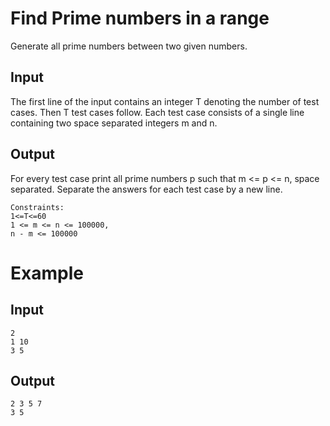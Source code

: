 # Find Prime numbers in a range

Generate all prime numbers between two given numbers.

## Input

The first line of the input contains an integer T denoting the number of test cases. Then T test cases follow. Each test case consists of a single line containing two space separated integers m and n.

## Output

For every test case print all prime numbers p such that m <= p <= n, space separated. Separate the answers for each test case by a new line.

```
Constraints:
1<=T<=60
1 <= m <= n <= 100000,
n - m <= 100000
```

# Example

## Input

```
2
1 10
3 5
```

## Output

```
2 3 5 7
3 5
```
